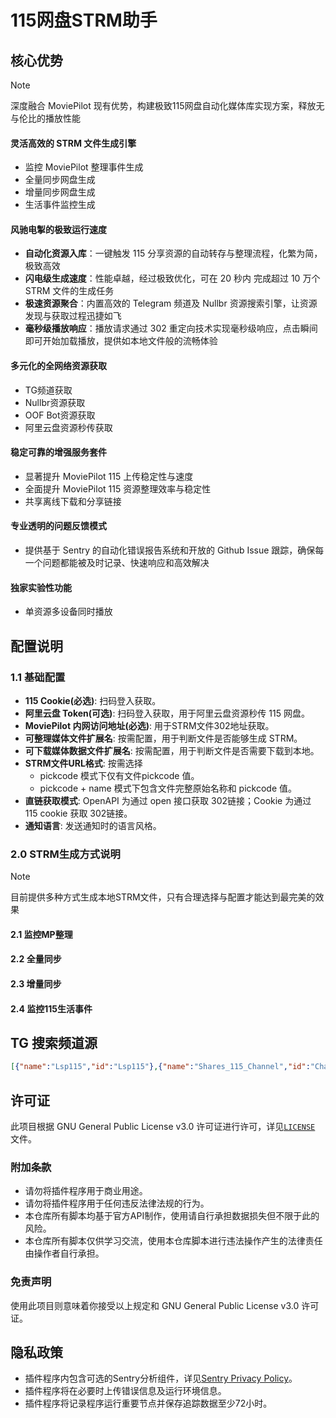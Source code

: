 # 115网盘STRM助手

## 核心优势

> [!NOTE]
> 深度融合 MoviePilot 现有优势，构建极致115网盘自动化媒体库实现方案，释放无与伦比的播放性能

#### **灵活高效的 STRM 文件生成引擎**
- 监控 MoviePilot 整理事件生成
- 全量同步网盘生成
- 增量同步网盘生成
- 生活事件监控生成
#### **风驰电掣的极致运行速度**
- **自动化资源入库**：一键触发 115 分享资源的自动转存与整理流程，化繁为简，极致高效
- **闪电级生成速度**：性能卓越，经过极致优化，可在 20 秒内 完成超过 10 万个 STRM 文件的生成任务
- **极速资源聚合**：内置高效的 Telegram 频道及 Nullbr 资源搜索引擎，让资源发现与获取过程迅捷如飞
- **毫秒级播放响应**：播放请求通过 302 重定向技术实现毫秒级响应，点击瞬间即可开始加载播放，提供如本地文件般的流畅体验
#### **多元化的全网络资源获取**
- TG频道获取
- Nullbr资源获取
- OOF Bot资源获取
- 阿里云盘资源秒传获取
#### **稳定可靠的增强服务套件**
- 显著提升 MoviePilot 115 上传稳定性与速度
- 全面提升 MoviePilot 115 资源整理效率与稳定性
- 共享离线下载和分享链接
#### **专业透明的问题反馈模式**
- 提供基于 Sentry 的自动化错误报告系统和开放的 Github Issue 跟踪，确保每一个问题都能被及时记录、快速响应和高效解决
#### **独家实验性功能**
- 单资源多设备同时播放

## 配置说明

### 1.1 基础配置

- **115 Cookie(必选)**: 扫码登入获取。
- **阿里云盘 Token(可选)**: 扫码登入获取，用于阿里云盘资源秒传 115 网盘。
- **MoviePilot 内网访问地址(必选)**: 用于STRM文件302地址获取。
- **可整理媒体文件扩展名**: 按需配置，用于判断文件是否能够生成 STRM。
- **可下载媒体数据文件扩展名**: 按需配置，用于判断文件是否需要下载到本地。
- **STRM文件URL格式**: 按需选择
  - pickcode 模式下仅有文件pickcode 值。
  - pickcode + name 模式下包含文件完整原始名称和 pickcode 值。
- **直链获取模式**: OpenAPI 为通过 open 接口获取 302链接；Cookie 为通过 115 cookie 获取 302链接。
- **通知语言**: 发送通知时的语言风格。

### 2.0 STRM生成方式说明

> [!NOTE]
> 目前提供多种方式生成本地STRM文件，只有合理选择与配置才能达到最完美的效果

#### 2.1 监控MP整理

#### 2.2 全量同步

#### 2.3 增量同步

#### 2.4 监控115生活事件

## TG 搜索频道源 

```json
[{"name":"Lsp115","id":"Lsp115"},{"name":"Shares_115_Channel","id":"Channel_Shares_115"}]
```

## 许可证

此项目根据 GNU General Public License v3.0 许可证进行许可，详见[`LICENSE`](https://github.com/DDS-Derek/MoviePilot-Plugins/blob/main/LICENSE) 文件。

### 附加条款

- 请勿将插件程序用于商业用途。
- 请勿将插件程序用于任何违反法律法规的行为。
- 本仓库所有脚本均基于官方API制作，使用请自行承担数据损失但不限于此的风险。
- 本仓库所有脚本仅供学习交流，使用本仓库脚本进行违法操作产生的法律责任由操作者自行承担。

### 免责声明

使用此项目则意味着你接受以上规定和 GNU General Public License v3.0 许可证。

## 隐私政策

- 插件程序内包含可选的Sentry分析组件，详见[Sentry Privacy Policy](https://sentry.io/privacy/)。
- 插件程序将在必要时上传错误信息及运行环境信息。
- 插件程序将记录程序运行重要节点并保存追踪数据至少72小时。